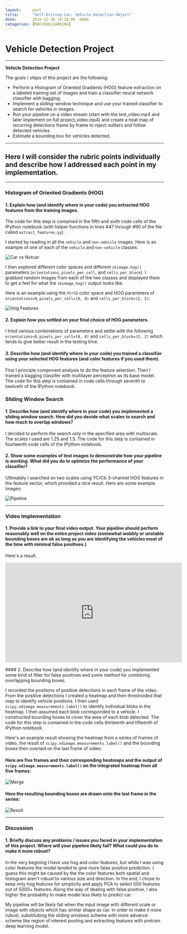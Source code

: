 ```yaml
---
layout:     post
title:      "Self-Driving-Car: Vehicle Detection Object"
date:       2018-12-30 19:20:00 -0800
categories: [MACHINELEARNING]
---
```


# **Vehicle Detection Project**
---

**Vehicle Detection Project**

The goals / steps of this project are the following:

* Perform a Histogram of Oriented Gradients (HOG) feature extraction on a labeled training set of images and train a classifier neural network classifier with bagging.
* Implement a sliding-window technique and use your trained classifier to search for vehicles in images.
* Run your pipeline on a video stream (start with the test_video.mp4 and later implement on full project_video.mp4) and create a heat map of recurring detections frame by frame to reject outliers and follow detected vehicles.
* Estimate a bounding box for vehicles detected.
<hr/>

## Here I will consider the rubric points individually and describe how I addressed each point in my implementation.  

---

### Histogram of Oriented Gradients (HOG)

#### 1. Explain how (and identify where in your code) you extracted HOG features from the training images.

The code for this step is contained in the fifth and sixth code cells of the IPython notebook (with helper functions in lines #47 through #90 of the file called `extract_features.py`).  

I started by reading in all the `vehicle` and `non-vehicle` images.  Here is an example of one of each of the `vehicle` and `non-vehicle` classes:

<img src="{{ site.img_path }}/SDC/car_notcar.png" alt="Car vs Notcar" class="img_center"/>

I then explored different color spaces and different `skimage.hog()` parameters (`orientations`, `pixels_per_cell`, and `cells_per_block`).  I grabbed random images from each of the two classes and displayed them to get a feel for what the `skimage.hog()` output looks like.

Here is an example using the `YCrCb` color space and HOG parameters of `orientations=9`, `pixels_per_cell=(8, 8)` and `cells_per_block=(2, 2)`:

<img src="{{ site.img_path }}/SDC/example_hog_features.png" alt="Hog Features" class="img_center"/>

#### 2. Explain how you settled on your final choice of HOG parameters.

I tried various combinations of parameters and settle with the following `orientations=9`, `pixels_per_cell=(8, 8)` and `cells_per_block=(2, 2)` which tends to give better result in the testing time.

#### 3. Describe how (and identify where in your code) you trained a classifier using your selected HOG features (and color features if you used them).

First I principle component analysis to do the feature selection. Then I trained a bagging classifer with multilayer perceptron as its base model. The code for this step is contained in code cells through seventh to twelveth of the IPython notebook.

### Sliding Window Search

#### 1. Describe how (and identify where in your code) you implemented a sliding window search.  How did you decide what scales to search and how much to overlap windows?

I decided to perform the search only in the specified area with multiscale. The scales I used are 1.25 and 1.5. The code for this step is contained in fourteenth code cells of the IPython notebook.


#### 2. Show some examples of test images to demonstrate how your pipeline is working.  What did you do to optimize the performance of your classifier?

Ultimately I searched on two scales using YCrCb 3-channel HOG features in the feature vector, which provided a nice result.  Here are some example images:

<img src="{{ site.img_path }}/SDC/pipeline.png" alt="Pipeline" class="img_center"/>

---

### Video Implementation

#### 1. Provide a link to your final video output.  Your pipeline should perform reasonably well on the entire project video (somewhat wobbly or unstable bounding boxes are ok as long as you are identifying the vehicles most of the time with minimal false positives.)
Here's a result.
<p align="center">
<iframe width="560" height="315" src="https://www.youtube.com/embed/fzRYC2RM4KY" frameborder="0" allow="accelerometer; autoplay; encrypted-media; gyroscope; picture-in-picture" allowfullscreen></iframe>
</p>
#### 2. Describe how (and identify where in your code) you implemented some kind of filter for false positives and some method for combining overlapping bounding boxes.

I recorded the positions of positive detections in each frame of the video.  From the positive detections I created a heatmap and then thresholded that map to identify vehicle positions.  I then used `scipy.ndimage.measurements.label()` to identify individual blobs in the heatmap.  I then assumed each blob corresponded to a vehicle.  I constructed bounding boxes to cover the area of each blob detected. The code for this step is contained in the code cells thirteenth and fifteenth of IPython notebook.

Here's an example result showing the heatmap from a series of frames of video, the result of `scipy.ndimage.measurements.label()` and the bounding boxes then overlaid on the last frame of video:

#### Here are five frames and their corresponding heatmaps and the output of `scipy.ndimage.measurements.label()` on the integrated heatmap from all five frames:

<img src="{{ site.img_path }}/SDC/merge.png" alt="Merge" class="img_center"/>

#### Here the resulting bounding boxes are drawn onto the last frame in the series:
<img src="{{ site.img_path }}/SDC/result_merge.png" alt="Result" class="img_center"/>


---

### Discussion

#### 1. Briefly discuss any problems / issues you faced in your implementation of this project.  Where will your pipeline likely fail?  What could you do to make it more robust?

In the very begining I have use hog and color features, but while I was using color features the model tended to give more false positive prediction. I guess this might be caused by the the color features both spatial and histogram aren't robust to various size and direction. In the end, I chose to keep only hog features for simplicity and apply PCA to select 500 features out of 5000+ features. Along the way of dealing with false positive, I also higher the probablity to make model less likely to predict car.

My pipeline will be likely fail when the input image with different scale or image with objects which has similar shape as car. In order to make it more rubust, substitubing the sliding windows scheme with more advance scheme like region of interest pooling and extracting features with pretrain deep learning model.
